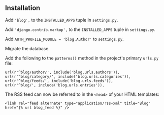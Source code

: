 ## Installation

Add ``'blog',`` to the ``INSTALLED_APPS`` tuple in ``settings.py``.

Add ``'django.contrib.markup',`` to the ``INSTALLED_APPS`` tuple in ``settings.py``.

Add ``AUTH_PROFILE_MODULE = 'blog.Author'`` to ``settings.py``.

Migrate the database.

Add the following to the ``patterns()`` method in the project's primary ``urls.py`` file:

    url(r'^blog/author/', include('blog.urls.authors')),
    url(r'^blog/category/', include('blog.urls.categories')),
    url(r'^blog/feeds/', include('blog.urls.feeds')), 
    url(r'^blog/', include('blog.urls.entries')),

The RSS feed can now be referred to in the ``<head>`` of your HTML templates:
    
    <link rel="feed alternate" type="application/rss+xml" title="Blog" href="{% url blog_feed %}" />